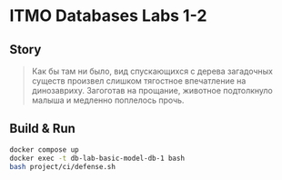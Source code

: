 # ITMO Databases Labs 1-2

## Story

> Как бы там ни было, вид спускающихся с дерева загадочных существ
> произвел слишком тягостное впечатление на динозавриху. Загоготав 
> на прощание, животное подтолкнуло малыша и медленно поплелось 
> прочь. 

## Build & Run

```bash
docker compose up
docker exec -t db-lab-basic-model-db-1 bash
bash project/ci/defense.sh
```
